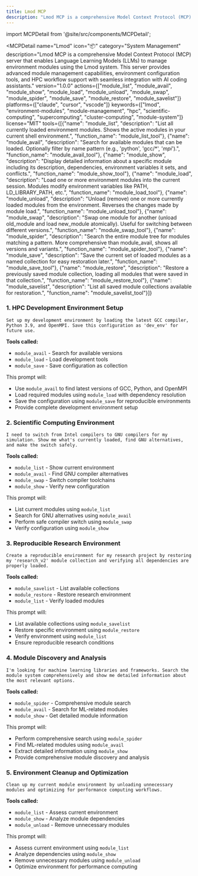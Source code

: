 ```yaml
---
title: Lmod MCP
description: "Lmod MCP is a comprehensive Model Context Protocol (MCP) server that enables Language Learning Models (LLMs) to manage environment modules using the Lmod system. This server provides advanced module management capabilities, environment configuration tools, and HPC workflow support with seamless i..."
---
```


import MCPDetail from '@site/src/components/MCPDetail';

<MCPDetail 
  name="Lmod"
  icon="📦"
  category="System Management"
  description="Lmod MCP is a comprehensive Model Context Protocol (MCP) server that enables Language Learning Models (LLMs) to manage environment modules using the Lmod system. This server provides advanced module management capabilities, environment configuration tools, and HPC workflow support with seamless integration with AI coding assistants."
  version="1.0.0"
  actions={["module_list", "module_avail", "module_show", "module_load", "module_unload", "module_swap", "module_spider", "module_save", "module_restore", "module_savelist"]}
  platforms={["claude", "cursor", "vscode"]}
  keywords={["lmod", "environment-modules", "module-management", "hpc", "scientific-computing", "supercomputing", "cluster-computing", "module-system"]}
  license="MIT"
  tools={[{"name": "module_list", "description": "List all currently loaded environment modules. Shows the active modules in your current shell environment.", "function_name": "module_list_tool"}, {"name": "module_avail", "description": "Search for available modules that can be loaded. Optionally filter by name pattern (e.g., 'python', 'gcc/*', '*mpi*').", "function_name": "module_avail_tool"}, {"name": "module_show", "description": "Display detailed information about a specific module including its description, dependencies, environment variables it sets, and conflicts.", "function_name": "module_show_tool"}, {"name": "module_load", "description": "Load one or more environment modules into the current session. Modules modify environment variables like PATH, LD_LIBRARY_PATH, etc.", "function_name": "module_load_tool"}, {"name": "module_unload", "description": "Unload (remove) one or more currently loaded modules from the environment. Reverses the changes made by module load.", "function_name": "module_unload_tool"}, {"name": "module_swap", "description": "Swap one module for another (unload old_module and load new_module atomically). Useful for switching between different versions.", "function_name": "module_swap_tool"}, {"name": "module_spider", "description": "Search the entire module tree for modules matching a pattern. More comprehensive than module_avail, shows all versions and variants.", "function_name": "module_spider_tool"}, {"name": "module_save", "description": "Save the current set of loaded modules as a named collection for easy restoration later.", "function_name": "module_save_tool"}, {"name": "module_restore", "description": "Restore a previously saved module collection, loading all modules that were saved in that collection.", "function_name": "module_restore_tool"}, {"name": "module_savelist", "description": "List all saved module collections available for restoration.", "function_name": "module_savelist_tool"}]}
>

### 1. HPC Development Environment Setup
```
Set up my development environment by loading the latest GCC compiler, Python 3.9, and OpenMPI. Save this configuration as 'dev_env' for future use.
```

**Tools called:**
- `module_avail` - Search for available versions
- `module_load` - Load development tools
- `module_save` - Save configuration as collection

This prompt will:
- Use `module_avail` to find latest versions of GCC, Python, and OpenMPI
- Load required modules using `module_load` with dependency resolution
- Save the configuration using `module_save` for reproducible environments
- Provide complete development environment setup

### 2. Scientific Computing Environment
```
I need to switch from Intel compilers to GNU compilers for my simulation. Show me what's currently loaded, find GNU alternatives, and make the switch safely.
```

**Tools called:**
- `module_list` - Show current environment
- `module_avail` - Find GNU compiler alternatives
- `module_swap` - Switch compiler toolchains
- `module_show` - Verify new configuration

This prompt will:
- List current modules using `module_list`
- Search for GNU alternatives using `module_avail`
- Perform safe compiler switch using `module_swap`
- Verify configuration using `module_show`

### 3. Reproducible Research Environment
```
Create a reproducible environment for my research project by restoring my 'research_v2' module collection and verifying all dependencies are properly loaded.
```

**Tools called:**
- `module_savelist` - List available collections
- `module_restore` - Restore research environment
- `module_list` - Verify loaded modules

This prompt will:
- List available collections using `module_savelist`
- Restore specific environment using `module_restore`
- Verify environment using `module_list`
- Ensure reproducible research conditions

### 4. Module Discovery and Analysis
```
I'm looking for machine learning libraries and frameworks. Search the module system comprehensively and show me detailed information about the most relevant options.
```

**Tools called:**
- `module_spider` - Comprehensive module search
- `module_avail` - Search for ML-related modules
- `module_show` - Get detailed module information

This prompt will:
- Perform comprehensive search using `module_spider`
- Find ML-related modules using `module_avail`
- Extract detailed information using `module_show`
- Provide comprehensive module discovery and analysis

### 5. Environment Cleanup and Optimization
```
Clean up my current module environment by unloading unnecessary modules and optimizing for performance computing workflows.
```

**Tools called:**
- `module_list` - Assess current environment
- `module_show` - Analyze module dependencies
- `module_unload` - Remove unnecessary modules

This prompt will:
- Assess current environment using `module_list`
- Analyze dependencies using `module_show`
- Remove unnecessary modules using `module_unload`
- Optimize environment for performance computing

</MCPDetail>
